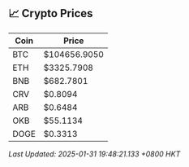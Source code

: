 ## 📈 Crypto Prices

| Coin | Price |
| ---- | ----- |
| BTC | $104656.9050 |
| ETH | $3325.7908 |
| BNB | $682.7801 |
| CRV | $0.8094 |
| ARB | $0.6484 |
| OKB | $55.1134 |
| DOGE | $0.3313 |

_Last Updated: 2025-01-31 19:48:21.133 +0800 HKT_